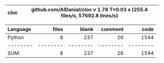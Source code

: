 cloc|github.com/AlDanial/cloc v 1.78  T=0.03 s (255.4 files/s, 57692.8 lines/s)
--- | ---

Language|files|blank|comment|code
:-------|-------:|-------:|-------:|-------:
Python|8|237|26|1544
--------|--------|--------|--------|--------
SUM:|8|237|26|1544
